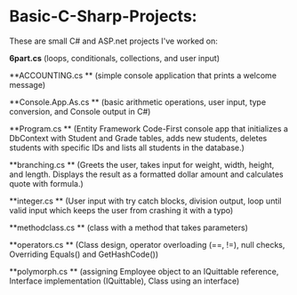 # Basic-C-Sharp-Projects:
 These are small C# and ASP.net projects I've worked on:

**6part.cs** (loops, conditionals, collections, and user input)

**ACCOUNTING.cs ** (simple console application that prints a welcome message)

**Console.App.As.cs ** (basic arithmetic operations, user input, type conversion, and Console output in C#)

**Program.cs ** (Entity Framework Code-First console app that initializes a DbContext with Student and Grade tables, adds new students, deletes students with specific IDs and lists all students in the database.)

**branching.cs ** (Greets the user, takes input for weight, width, height, and length. Displays the result as a formatted dollar amount and calculates quote with formula.)

**integer.cs ** (User input with try catch blocks, division output, loop until valid input which keeps the user from crashing it with a typo)

**methodclass.cs ** (class with a method that takes parameters)

**operators.cs ** (Class design, operator overloading (==, !=), null checks, Overriding Equals() and GetHashCode())

**polymorph.cs ** (assigning Employee object to an IQuittable reference, Interface implementation (IQuittable), Class using an interface)
